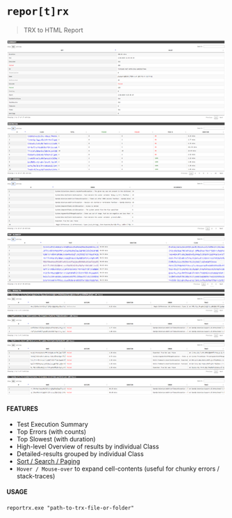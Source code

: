 # `repor[t]rx`

> TRX to HTML Report

![Snapshot](Snapshot.png)

#### FEATURES
- Test Execution Summary
- Top Errors (with counts)
- Top Slowest (with duration)
- High-level Overview of results by individual Class
- Detailed-results grouped by individual Class
- [Sort / Search / Paging](https://datatables.net)
- `Hover / Mouse-over` to expand cell-contents (useful for chunky errors / stack-traces)

#### USAGE
`reportrx.exe "path-to-trx-file-or-folder"`
